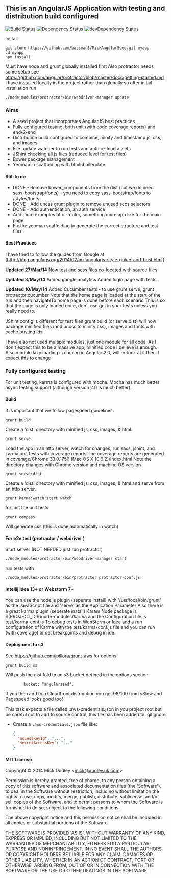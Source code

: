 ## This is an AngularJS Application with testing and distribution build configured

[![Build Status](http://img.shields.io/travis/bassman5/MickAngularSeed.svg)](https://travis-ci.org/bassman5/MickAngularSeed) [![Dependency Status](https://david-dm.org/bassman5/MickAngularSeed.svg?theme=shields.io)](https://david-dm.org/bassman5/MickAngularSeed) [![devDependency Status](https://david-dm.org/bassman5/MickAngularSeed/dev-status.svg?theme=shields.io)](https://david-dm.org/bassman5/MickAngularSeed#info=devDependencies)

Install
```
git clone https://github.com/bassman5/MickAngularSeed.git myapp
cd myapp
npm install 
```
Must have node and grunt globally installed first
Also protractor needs some setup see https://github.com/angular/protractor/blob/master/docs/getting-started.md
I have installed locally in the project rather than globally so after initial installation run
```
./node_modules/protractor/bin/webdriver-manager update
```

### Aims

* A seed project that incorporates AngularJS best practices
* Fully configured testing, both unit (with code coverage reports) and end-2-end
* Distribution build configured to combine, minify and timestamp js, css, and images
* File update watcher to run tests and auto re-load assets
* JShint checking all js files (reduced level for test files)
* Bower package management
* Yeoman.io scaffolding with html5boilerplate

#### Still to do
* DONE - Remove bower_components from the dist (but we do need sass-bootstrap/fonts) - you need to copy sass-bootstrap/fonts to /styles/fonts
* DONE - Add uncss grunt plugin to remove unused sccs selectors
* DONE - Add authentication, an auth service
* Add more examples of ui-router, something more app like for the main page
* Fix the yeoman scaffolding to generate the correct structure and test files

#### Best Practices
I have tried to follow the guides from Google at
[http://blog.angularjs.org/2014/02/an-angularjs-style-guide-and-best.html]

**Updated 27/Mar/14**
Now test and scss files co-located with source files

**Updated 3/May/14**
Added google analytics
Added login page with tests

**Updated 10/May/14**
Added Cucumber tests - to use grunt serve; grunt protractor:cucumber
Note that the home page is loaded at the start of the run and then navigateTo home page is done before each scenario
This is so that the page is only loaded once, don't use get in your tests unless you really need to.

JShint config is different for test files
grunt build (or serve:dist) will now package minified files (and uncss to minify css), images and fonts with cache busting ids

I have also not used multiple modules, just one module for all code.
As I don't expect this to be a massive app, minified code I believe is enough. Also module lazy loading is coming in Angular 2.0, will re-look at it then.
I expect this to change

### Fully configured testing
For unit testing, karma is configured with mocha. Mocha has much better async testing support (although version 2.0 is much better).

#### Build

It is important that we follow pagespeed guidelines.
```
grunt build
```
Create a 'dist' directory with minified js, css, images, & html.

```
grunt serve
```
Load the app in an http server, watch for changes, run sass, jshint, and karma unit tests with coverage reports
The coverage reports are generated in coverage/Chrome 33.0.1750 (Mac OS X 10.9.2)/index.html
Note the directory changes with Chrome version and machine OS version

```
grunt serve:dist
```
Create a 'dist' directory with minified js, css, images, & html and serve from an http server.
```
grunt karma:watch:start watch
```
for just the unit tests

```
grunt compass
```
Will generate css (this is done automatically in watch)


#### For e2e test (protractor / webdriver )

Start server (NOT NEEDED just run protractor)
```
./node_modules/protractor/bin/webdriver-manager start
```

run tests with
```
./node_modules/protractor/bin/protractor protractor-conf.js
```



#### Intellij Idea 13+ or Webstorm 7+
You can use the node.js plugin (seperate install) with '/usr/local/bin/grunt' as the JavaScript file and 'serve' as the Application Parameter
Also there is a great karma plugin (seperate install) Karam Node package is $(PROJECT_DIR)node-modules/karma and the Configuration file is test/karma-conf.js
To debug tests in WebStorm or Idea add a run configuration of Karma with the test/karma-conf.js file and you can run (with coverage)
or set breakpoints and debug in ide.

#### Deployment to s3

See https://github.com/jpillora/grunt-aws for options
```
grunt build s3
```

Will push the dist fold to an s3 bucket defined in the options section
```
        bucket: "angularseed",
```

If you then add to a Cloudfront distribution you get 98/100 from ySlow and Pagespeed looks good too!

This task expects a file called .aws-credentials.json in you project root but be careful not to add to source control, this file has been added to .gitignore

 * Create a `.aws-credentials.json` file like:

     ``` json
     {
       "accessKeyId": "...",
       "secretAccessKey": "..."
     }
     ```



#### MIT License

Copyright &copy; 2014 Mick Dudley &lt;mick@dudley.uk.com&gt;

Permission is hereby granted, free of charge, to any person obtaining
a copy of this software and associated documentation files (the
'Software'), to deal in the Software without restriction, including
without limitation the rights to use, copy, modify, merge, publish,
distribute, sublicense, and/or sell copies of the Software, and to
permit persons to whom the Software is furnished to do so, subject to
the following conditions:

The above copyright notice and this permission notice shall be
included in all copies or substantial portions of the Software.

THE SOFTWARE IS PROVIDED 'AS IS', WITHOUT WARRANTY OF ANY KIND,
EXPRESS OR IMPLIED, INCLUDING BUT NOT LIMITED TO THE WARRANTIES OF
MERCHANTABILITY, FITNESS FOR A PARTICULAR PURPOSE AND NONINFRINGEMENT.
IN NO EVENT SHALL THE AUTHORS OR COPYRIGHT HOLDERS BE LIABLE FOR ANY
CLAIM, DAMAGES OR OTHER LIABILITY, WHETHER IN AN ACTION OF CONTRACT,
TORT OR OTHERWISE, ARISING FROM, OUT OF OR IN CONNECTION WITH THE
SOFTWARE OR THE USE OR OTHER DEALINGS IN THE SOFTWARE.


